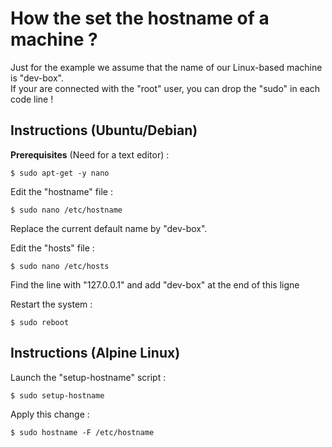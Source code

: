 How the set the hostname of a machine ?
==
Just for the example we assume that the name of our Linux-based machine is "dev-box".   
If your are connected with the "root" user, you can drop the "sudo" in each code line !

Instructions (Ubuntu/Debian)
-
__Prerequisites__ (Need for a text editor) :
<pre><code>$ sudo apt-get -y nano</code></pre>

Edit the "hostname" file :
<pre><code>$ sudo nano /etc/hostname</code></pre>
Replace the current default name by "dev-box".  

Edit the "hosts" file :
<pre><code>$ sudo nano /etc/hosts</code></pre>
Find the line with "127.0.0.1" and add "dev-box" at the end of this ligne

Restart the system :
<pre><code>$ sudo reboot</code></pre>

Instructions (Alpine Linux)
-
Launch the "setup-hostname" script :
<pre><code>$ sudo setup-hostname</code></pre>

Apply this change :
<pre><code>$ sudo hostname -F /etc/hostname</code></pre>
